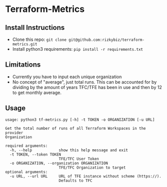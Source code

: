 # Terraform-Metrics

## Install Instructions
- Clone this repo: `git clone git@github.com:rizkybiz/terraform-metrics.git`
- Install python3 requirements: `pip install -r requirements.txt`

## Limitations

- Currently you have to input each unique organization
- No concept of "average", just total runs. This can be accounted for by dividing by the amount of years TFC/TFE has been in use and then by 12 to get monthly average.

## Usage
```
usage: python3 tf-metrics.py [-h] -t TOKEN -o ORGANIZATION [-u URL]

Get the total number of runs of all Terraform Workspaces in the provider
Organization

required arguments:
  -h, --help            show this help message and exit
  -t TOKEN, --token TOKEN
                        TFE/TFC User Token
  -o ORGANIZATION, --organization ORGANIZATION
                        TFE/TFC Organization to target
optional arguments:
  -u URL, --url URL     URL of TFE instance without scheme (https://).
                        Defaults to TFC
```